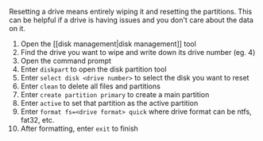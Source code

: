 Resetting a drive means entirely wiping it and resetting the partitions. This can be helpful if a drive is having issues and you don't care about the data on it.

1. Open the [[disk management|disk management]] tool
2. Find the drive you want to wipe and write down its drive number (eg. 4)
3. Open the command prompt
4. Enter `diskpart` to open the disk partition tool
5. Enter `select disk <drive number>` to select the disk you want to reset
6. Enter `clean` to delete all files and partitions
7. Enter `create partition primary` to create a main partition
8. Enter `active` to set that partition as the active partition
9. Enter `format fs=<drive format> quick` where drive format can be ntfs, fat32, etc.
10. After formatting, enter `exit` to finish